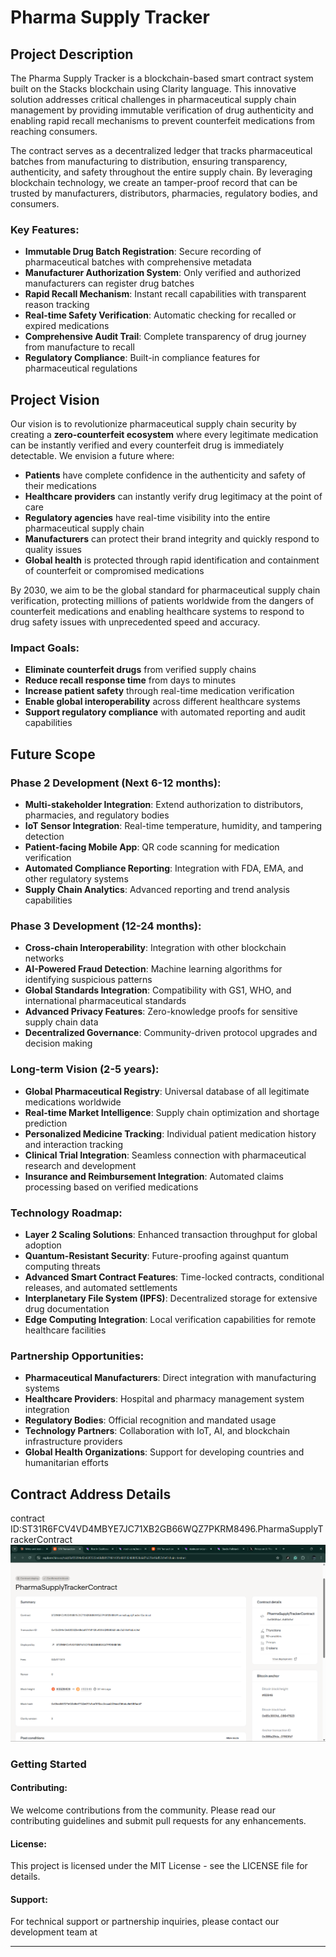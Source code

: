 # Pharma Supply Tracker

## Project Description

The Pharma Supply Tracker is a blockchain-based smart contract system built on the Stacks blockchain using Clarity language. This innovative solution addresses critical challenges in pharmaceutical supply chain management by providing immutable verification of drug authenticity and enabling rapid recall mechanisms to prevent counterfeit medications from reaching consumers.

The contract serves as a decentralized ledger that tracks pharmaceutical batches from manufacturing to distribution, ensuring transparency, authenticity, and safety throughout the entire supply chain. By leveraging blockchain technology, we create an tamper-proof record that can be trusted by manufacturers, distributors, pharmacies, regulatory bodies, and consumers.

### Key Features:
- **Immutable Drug Batch Registration**: Secure recording of pharmaceutical batches with comprehensive metadata
- **Manufacturer Authorization System**: Only verified and authorized manufacturers can register drug batches
- **Rapid Recall Mechanism**: Instant recall capabilities with transparent reason tracking
- **Real-time Safety Verification**: Automatic checking for recalled or expired medications
- **Comprehensive Audit Trail**: Complete transparency of drug journey from manufacture to recall
- **Regulatory Compliance**: Built-in compliance features for pharmaceutical regulations

## Project Vision

Our vision is to revolutionize pharmaceutical supply chain security by creating a **zero-counterfeit ecosystem** where every legitimate medication can be instantly verified and every counterfeit drug is immediately detectable. We envision a future where:

- **Patients** have complete confidence in the authenticity and safety of their medications
- **Healthcare providers** can instantly verify drug legitimacy at the point of care
- **Regulatory agencies** have real-time visibility into the entire pharmaceutical supply chain
- **Manufacturers** can protect their brand integrity and quickly respond to quality issues
- **Global health** is protected through rapid identification and containment of counterfeit or compromised medications

By 2030, we aim to be the global standard for pharmaceutical supply chain verification, protecting millions of patients worldwide from the dangers of counterfeit medications and enabling healthcare systems to respond to drug safety issues with unprecedented speed and accuracy.

### Impact Goals:
- **Eliminate counterfeit drugs** from verified supply chains
- **Reduce recall response time** from days to minutes
- **Increase patient safety** through real-time medication verification
- **Enable global interoperability** across different healthcare systems
- **Support regulatory compliance** with automated reporting and audit capabilities

## Future Scope

### Phase 2 Development (Next 6-12 months):
- **Multi-stakeholder Integration**: Extend authorization to distributors, pharmacies, and regulatory bodies
- **IoT Sensor Integration**: Real-time temperature, humidity, and tampering detection
- **Patient-facing Mobile App**: QR code scanning for medication verification
- **Automated Compliance Reporting**: Integration with FDA, EMA, and other regulatory systems
- **Supply Chain Analytics**: Advanced reporting and trend analysis capabilities

### Phase 3 Development (12-24 months):
- **Cross-chain Interoperability**: Integration with other blockchain networks
- **AI-Powered Fraud Detection**: Machine learning algorithms for identifying suspicious patterns
- **Global Standards Integration**: Compatibility with GS1, WHO, and international pharmaceutical standards
- **Advanced Privacy Features**: Zero-knowledge proofs for sensitive supply chain data
- **Decentralized Governance**: Community-driven protocol upgrades and decision making

### Long-term Vision (2-5 years):
- **Global Pharmaceutical Registry**: Universal database of all legitimate medications worldwide
- **Real-time Market Intelligence**: Supply chain optimization and shortage prediction
- **Personalized Medicine Tracking**: Individual patient medication history and interaction tracking
- **Clinical Trial Integration**: Seamless connection with pharmaceutical research and development
- **Insurance and Reimbursement Integration**: Automated claims processing based on verified medications

### Technology Roadmap:
- **Layer 2 Scaling Solutions**: Enhanced transaction throughput for global adoption
- **Quantum-Resistant Security**: Future-proofing against quantum computing threats
- **Advanced Smart Contract Features**: Time-locked contracts, conditional releases, and automated settlements
- **Interplanetary File System (IPFS)**: Decentralized storage for extensive drug documentation
- **Edge Computing Integration**: Local verification capabilities for remote healthcare facilities

### Partnership Opportunities:
- **Pharmaceutical Manufacturers**: Direct integration with manufacturing systems
- **Healthcare Providers**: Hospital and pharmacy management system integration
- **Regulatory Bodies**: Official recognition and mandated usage
- **Technology Partners**: Collaboration with IoT, AI, and blockchain infrastructure providers
- **Global Health Organizations**: Support for developing countries and humanitarian efforts

## Contract Address Details

contract ID:ST31R6FCV4VD4MBYE7JC71XB2GB66WQZ7PKRM8496.PharmaSupplyTrackerContract
![alt text](image.png)


### Getting Started



#### Contributing:
We welcome contributions from the community. Please read our contributing guidelines and submit pull requests for any enhancements.

#### License:
This project is licensed under the MIT License - see the LICENSE file for details.

#### Support:
For technical support or partnership inquiries, please contact our development team at 

---
